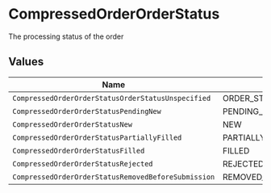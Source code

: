 # CompressedOrderOrderStatus

The processing status of the order


## Values

| Name                                                | Value                                               |
| --------------------------------------------------- | --------------------------------------------------- |
| `CompressedOrderOrderStatusOrderStatusUnspecified`  | ORDER_STATUS_UNSPECIFIED                            |
| `CompressedOrderOrderStatusPendingNew`              | PENDING_NEW                                         |
| `CompressedOrderOrderStatusNew`                     | NEW                                                 |
| `CompressedOrderOrderStatusPartiallyFilled`         | PARTIALLY_FILLED                                    |
| `CompressedOrderOrderStatusFilled`                  | FILLED                                              |
| `CompressedOrderOrderStatusRejected`                | REJECTED                                            |
| `CompressedOrderOrderStatusRemovedBeforeSubmission` | REMOVED_BEFORE_SUBMISSION                           |
